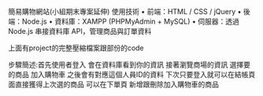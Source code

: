 簡易購物網站(小組期末專案延伸)
使用技術
•	前端：HTML / CSS / jQuery
•	後端：Node.js
•	資料庫：XAMPP (PHPMyAdmin + MySQL)
•	伺服器：透過 Node.js 串接資料庫 API，管理商品與訂單資料

上面有project的完整壓縮檔案跟部份的code


步驟簡述:首先使用者登入 會在資料庫看到你的資訊 接著瀏覽商場的資訊 選擇要的商品 加入購物車 之後會有對應這個人員ID的資料 下次只要登入就可以在結帳頁面直接獲得上次選的商品 可以在下單頁 新增跟刪除加入購物車的商品


